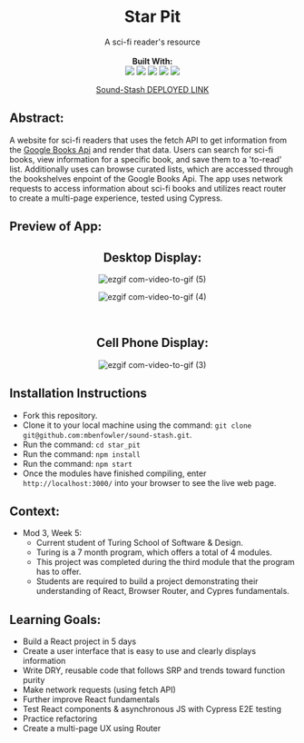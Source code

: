 <div align="center">
<h1> Star Pit </h1>
A sci-fi reader's resource
<br> 

<br>
<b>Built With:</b>
<br>

  <img src="https://img.shields.io/badge/React-20232A?style=for-the-badge&logo=react&logoColor=61DAFB" />
  <img src="https://img.shields.io/badge/JavaScript-323330?style=for-the-badge&logo=javascript&logoColor=F7DF1E" /> 
  <img src="https://img.shields.io/badge/CSS3-1572B6?style=for-the-badge&logo=css3&logoColor=white" /> 
  <img src="https://img.shields.io/badge/HTML5-E34F26?style=for-the-badge&logo=html5&logoColor=white" />
  <img src="https://img.shields.io/badge/-cypress-%23E5E5E5?style=for-the-badge&logo=cypress&logoColor=058a5e" /> 

[Sound-Stash DEPLOYED LINK](https://star-pit-z6mv.vercel.app/)
</div>


## Abstract: 
A website for sci-fi readers that uses the fetch API to get information from the [Google Books Api](https://developers.google.com/books) and render that data. Users can search for sci-fi books, view information for a specific book, and save them to a 'to-read' list. Additionally uses can browse curated lists, which are accessed through the bookshelves enpoint of the Google Books Api.  The app uses network requests to access information about sci-fi books and utilizes react router to create a multi-page experience, tested using Cypress.

## Preview of App:

<div align="center">

  <h2> Desktop Display: </h2>
  
![ezgif com-video-to-gif (5)](https://github.com/alivaditis/star_pit/assets/123565022/16698c83-94c5-4722-9fb3-88b34adcf0ae)

![ezgif com-video-to-gif (4)](https://github.com/alivaditis/star_pit/assets/123565022/29d8c99e-a924-4cc9-9b1b-4d8698bfaeaf)

  <br>  
  
  <h2> Cell Phone Display: </h2>
  
![ezgif com-video-to-gif (3)](https://github.com/alivaditis/star_pit/assets/123565022/1fe0f878-29c2-4c6c-8719-cf59841a7452)


</div>

## Installation Instructions 
- Fork this repository. 
- Clone it to your local machine using the command: `git clone git@github.com:mbenfowler/sound-stash.git`.
- Run the command: `cd star_pit`
- Run the command: `npm install`
- Run the command: `npm start`
- Once the modules have finished compiling, enter `http://localhost:3000/` into your browser to see the live web page. 



## Context: 
- Mod 3, Week 5: 
  - Current student of Turing School of Software & Design. 
  - Turing is a 7 month program, which offers a total of 4 modules. 
  - This project was completed during the third module that the program has to offer. 
  - Students are required to build a project demonstrating their understanding of React, Browser Router, and Cypres fundamentals. 

## Learning Goals:
- Build a React project in 5 days
- Create a user interface that is easy to use and clearly displays information
- Write DRY, reusable code that follows SRP and trends toward function purity
- Make network requests (using fetch API)
- Further improve React fundamentals
- Test React components & asynchronous JS with Cypress E2E testing
- Practice refactoring
- Create a multi-page UX using Router
